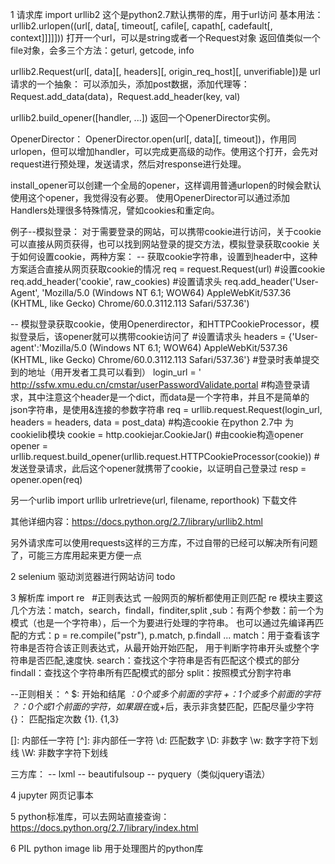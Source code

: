 1 请求库
import urllib2 这个是python2.7默认携带的库，用于url访问
基本用法：
urllib2.urlopen((url[, data[, timeout[, cafile[, capath[, cadefault[, context]]]]])) 打开一个url，可以是string或者一个Request对象
返回值类似一个file对象，会多三个方法：geturl, getcode, info

urllib2.Request(url[, data][, headers][, origin_req_host][, unverifiable])是 url请求的一个抽象：
可以添加头，添加post数据，添加代理等：Request.add_data(data)，Request.add_header(key, val)

urllib2.build_opener([handler, ...]) 返回一个OpenerDirector实例。

OpenerDirector：
OpenerDirector.open(url[, data][, timeout])，作用同urlopen，但可以增加handler，可以完成更高级的动作。使用这个打开，会先对request进行预处理，发送请求，然后对response进行处理。

install_opener可以创建一个全局的opener，这样调用普通urlopen的时候会默认使用这个opener，我觉得没有必要。
使用OpenerDirector可以通过添加Handlers处理很多特殊情况，譬如cookies和重定向。

例子--模拟登录：
对于需要登录的网站，可以携带cookie进行访问，关于cookie可以直接从网页获得，也可以找到网站登录的提交方法，模拟登录获取cookie
关于如何设置cookie，两种方案：
-- 获取cookie字符串，设置到header中，这种方案适合直接从网页获取cookie的情况
req = request.Request(url)
#设置cookie
req.add_header('cookie', raw_cookies)
#设置请求头
req.add_header('User-Agent', 'Mozilla/5.0 (Windows NT 6.1; WOW64) AppleWebKit/537.36 (KHTML, like Gecko) Chrome/60.0.3112.113 Safari/537.36')

-- 模拟登录获取cookie，使用Openerdirector，和HTTPCookieProcessor，模拟登录后，该opener就可以携带cookie访问了
#设置请求头
headers = {'User-agent':'Mozilla/5.0 (Windows NT 6.1; WOW64) AppleWebKit/537.36 (KHTML, like Gecko) Chrome/60.0.3112.113 Safari/537.36'}
#登录时表单提交到的地址（用开发者工具可以看到）
login_url = ' http://ssfw.xmu.edu.cn/cmstar/userPasswordValidate.portal
#构造登录请求，其中注意这个header是一个dict，而data是一个字符串，并且不是简单的json字符串，是使用&连接的参数字符串
req = urllib.request.Request(login_url, headers = headers, data = post_data)
#构造cookie 在python 2.7中 为cookielib模块
cookie = http.cookiejar.CookieJar()
#由cookie构造opener
opener = urllib.request.build_opener(urllib.request.HTTPCookieProcessor(cookie))
#发送登录请求，此后这个opener就携带了cookie，以证明自己登录过
resp = opener.open(req)

另一个urlib
import urllib
urlretrieve(url, filename, reporthook) 下载文件

其他详细内容：https://docs.python.org/2.7/library/urllib2.html

另外请求库可以使用requests这样的三方库，不过自带的已经可以解决所有问题了，可能三方库用起来更方便一点

2 selenium 驱动浏览器进行网站访问
todo

3 解析库
import re   #正则表达式
一般网页的解析都使用正则匹配
re 模块主要这几个方法：match，search，findall，finditer,split ,sub：有两个参数：前一个为模式（也是一个字符串），后一个为要进行处理的字符串。
也可以通过先编译再匹配的方式：p = re.compile("pstr"), p.match, p.findall ...
match：用于查看该字符串是否符合该正则表达式，从最开始开始匹配， 用于判断字符串开头或整个字符串是否匹配,速度快.
search：查找这个字符串是否有匹配这个模式的部分
findall：查找这个字符串所有匹配模式的部分
split：按照模式分割字符串

--正则相关：
^ $: 开始和结尾
*：0个或多个前面的字符
+：1个或多个前面的字符
？：0个或1个前面的字符，如果跟在*或+后，表示非贪婪匹配，匹配尽量少字符
{}： 匹配指定次数 {1}. {1,3}

[]: 内部任一字符
[^]: 非内部任一字符
\d: 匹配数字
\D: 非数字
\w: 数字字符下划线
\W: 非数字字符下划线

三方库：
-- lxml
-- beautifulsoup
-- pyquery（类似jquery语法）

4 jupyter 网页记事本

5 python标准库，可以去网站直接查询：https://docs.python.org/2.7/library/index.html

6 PIL python image lib
用于处理图片的python库






